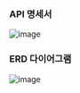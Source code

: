 ### API 명세서
![image](https://github.com/user-attachments/assets/44b61f8a-2ec1-4582-89a3-b614d988fcd0)

### ERD 다이어그램
![image](https://github.com/user-attachments/assets/4b4b705c-f838-4700-8987-ee98728be404)
